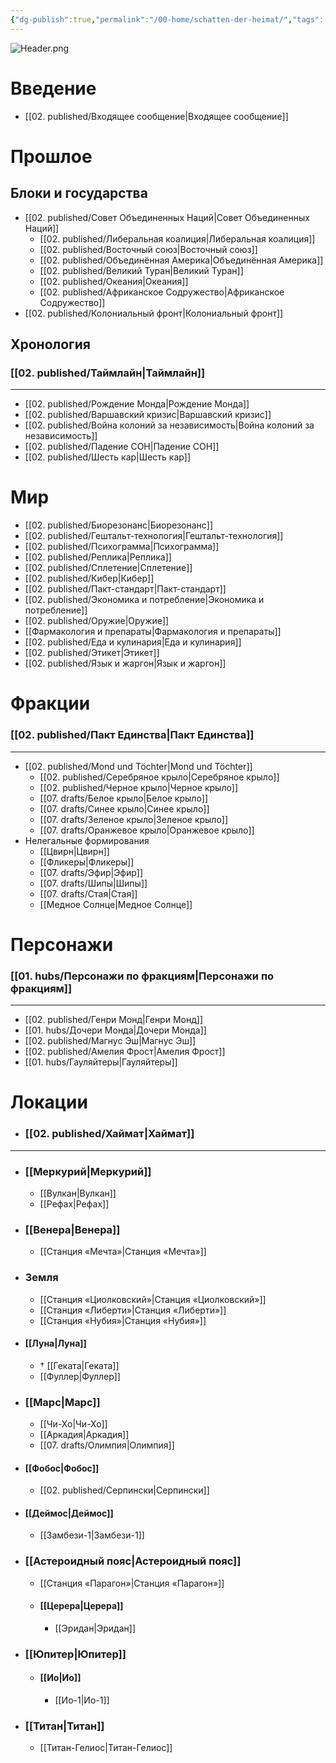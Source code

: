 ```yaml
---
{"dg-publish":true,"permalink":"/00-home/schatten-der-heimat/","tags":["#хаб","gardenEntry"]}
---
```


![Header.png](/img/user/09.%20files/Header.png)
# Введение
- [[02. published/Входящее сообщение\|Входящее сообщение]]
# Прошлое
## Блоки и государства
- [[02. published/Совет Объединенных Наций\|Совет Объединенных Наций]]
	- [[02. published/Либеральная коалиция\|Либеральная коалиция]]
	- [[02. published/Восточный союз\|Восточный союз]]
	- [[02. published/Объединённая Америка\|Объединённая Америка]]
	- [[02. published/Великий Туран\|Великий Туран]]
	- [[02. published/Океания\|Океания]]
	- [[02. published/Африканское Содружество\|Африканское Содружество]]
- [[02. published/Колониальный фронт\|Колониальный фронт]]
## Хронология
### [[02. published/Таймлайн\|Таймлайн]]
***
- [[02. published/Рождение Монда\|Рождение Монда]]
- [[02. published/Варшавский кризис\|Варшавский кризис]]
- [[02. published/Война колоний за независимость\|Война колоний за независимость]]
- [[02. published/Падение СОН\|Падение СОН]]
- [[02. published/Шесть кар\|Шесть кар]]
# Мир
- [[02. published/Биорезонанс\|Биорезонанс]]
- [[02. published/Гештальт-технология\|Гештальт-технология]]
- [[02. published/Психограмма\|Психограмма]]
- [[02. published/Реплика\|Реплика]]
- [[02. published/Сплетение\|Сплетение]]
- [[02. published/Кибер\|Кибер]]
- [[02. published/Пакт-стандарт\|Пакт-стандарт]]
- [[02. published/Экономика и потребление\|Экономика и потребление]]
- [[02. published/Оружие\|Оружие]]
- [[Фармакология и препараты\|Фармакология и препараты]]
- [[02. published/Еда и кулинария\|Еда и кулинария]]
- [[02. published/Этикет\|Этикет]]
- [[02. published/Язык и жаргон\|Язык и жаргон]]
# Фракции
### [[02. published/Пакт Единства\|Пакт Единства]]
***
- [[02. published/Mond und Töchter\|Mond und Töchter]]
	- [[02. published/Серебряное крыло\|Серебряное крыло]]
	- [[02. published/Черное крыло\|Черное крыло]]
	- [[07. drafts/Белое крыло\|Белое крыло]]
	- [[07. drafts/Синее крыло\|Синее крыло]]
	- [[07. drafts/Зеленое крыло\|Зеленое крыло]]
	- [[07. drafts/Оранжевое крыло\|Оранжевое крыло]]
- Нелегальные формирования
	- [[Цвирн\|Цвирн]]
	- [[Фликеры\|Фликеры]]
	- [[07. drafts/Эфир\|Эфир]]
	- [[07. drafts/Шипы\|Шипы]]
	- [[07. drafts/Стая\|Стая]]
	- [[Медное Солнце\|Медное Солнце]]
# Персонажи
### [[01. hubs/Персонажи по фракциям\|Персонажи по фракциям]]
***
- [[02. published/Генри Монд\|Генри Монд]]
- [[01. hubs/Дочери Монда\|Дочери Монда]]
- [[02. published/Магнус Эш\|Магнус Эш]]
- [[02. published/Амелия Фрост\|Амелия Фрост]]
- [[01. hubs/Гауляйтеры\|Гауляйтеры]]
# Локации
- ### [[02. published/Хаймат\|Хаймат]]
***
- ### [[Меркурий\|Меркурий]]
	- [[Вулкан\|Вулкан]]
	- [[Рефах\|Рефах]]
- ### [[Венера\|Венера]]
	- [[Станция «Мечта»\|Станция «Мечта»]]
- ### Земля
	- [[Станция «Циолковский»\|Станция «Циолковский»]]
	- [[Станция «Либерти»\|Станция «Либерти»]]
	- [[Станция «Нубия»\|Станция «Нубия»]]
- #### [[Луна\|Луна]]
	- † [[Геката\|Геката]]
	- [[Фуллер\|Фуллер]]
- ### [[Марс\|Марс]]
	- [[Чи-Хо\|Чи-Хо]]
	- [[Аркадия\|Аркадия]]
	- [[07. drafts/Олимпия\|Олимпия]]
- #### [[Фобос\|Фобос]]
	- [[02. published/Серпински\|Серпински]]
- #### [[Деймос\|Деймос]]
	- [[Замбези-1\|Замбези-1]]
- ### [[Астероидный пояс\|Астероидный пояс]]
	- [[Станция «Парагон»\|Станция «Парагон»]]
	- #### [[Церера\|Церера]]
		- [[Эридан\|Эридан]]
- ### [[Юпитер\|Юпитер]]
	- #### [[Ио\|Ио]]
		- [[Ио-1\|Ио-1]]
- ### [[Титан\|Титан]]
	- [[Титан-Гелиос\|Титан-Гелиос]]
